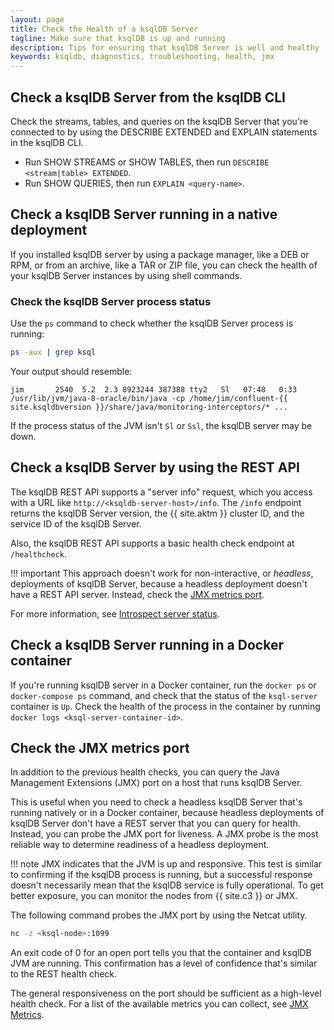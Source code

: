 ```yaml
---
layout: page
title: Check the Health of a ksqlDB Server
tagline: Make sure that ksqlDB is up and running  
description: Tips for ensuring that ksqlDB Server is well and healthy   
keywords: ksqldb, diagnostics, troubleshooting, health, jmx
---
```


Check a ksqlDB Server from the ksqlDB CLI
-----------------------------------------

Check the streams, tables, and queries on the ksqlDB Server that you're
connected to by using the DESCRIBE EXTENDED and EXPLAIN statements
in the ksqlDB CLI.

-   Run SHOW STREAMS or SHOW TABLES, then run `DESCRIBE <stream|table> EXTENDED`.
-   Run SHOW QUERIES, then run `EXPLAIN <query-name>`.

Check a ksqlDB Server running in a native deployment
----------------------------------------------------

If you installed ksqlDB server by using a package manager, like a DEB or
RPM, or from an archive, like a TAR or ZIP file, you can check the
health of your ksqlDB Server instances by using shell commands.

### Check the ksqlDB Server process status

Use the `ps` command to check whether the ksqlDB Server process is
running:

```bash
ps -aux | grep ksql
```

Your output should resemble:

```
jim       2540  5.2  2.3 8923244 387388 tty2   Sl   07:48   0:33 /usr/lib/jvm/java-8-oracle/bin/java -cp /home/jim/confluent-{{ site.ksqldbversion }}/share/java/monitoring-interceptors/* ...
```

If the process status of the JVM isn't `Sl` or `Ssl`, the ksqlDB server
may be down.

Check a ksqlDB Server by using the REST API
-------------------------------------------

The ksqlDB REST API supports a "server info" request, which you access
with a URL like `http://<ksqldb-server-host>/info`. The `/info` endpoint
returns the ksqlDB Server version, the {{ site.aktm }} cluster ID, and
the service ID of the ksqlDB Server. 

Also, the ksqlDB REST API supports a basic health check endpoint at
`/healthcheck`.

!!! important
	This approach doesn't work for non-interactive, or *headless*,
    deployments of ksqlDB Server, because a headless deployment doesn't have
    a REST API server. Instead, check the [JMX metrics port](#check-the-jmx-metrics-port).

For more information, see
[Introspect server status](../../developer-guide/ksqldb-rest-api/info-endpoint.md).

Check a ksqlDB Server running in a Docker container
---------------------------------------------------

If you're running ksqlDB server in a Docker container, run the
`docker ps` or `docker-compose ps` command, and check that the status of
the `ksql-server` container is `Up`. Check the health of the process in
the container by running `docker logs <ksql-server-container-id>`.

Check the JMX metrics port
--------------------------

In addition to the previous health checks, you can query the Java Management
Extensions (JMX) port on a host that runs ksqlDB Server.

This is useful when you need to check a headless ksqlDB Server that's running
natively or in a Docker container, because headless deployments of ksqlDB Server
don't have a REST server that you can query for health. Instead, you can probe
the JMX port for liveness. A JMX probe is the most reliable way to determine
readiness of a headless deployment.

!!! note
    JMX indicates that the JVM is up and responsive. This test is similar to
    confirming if the ksqlDB process is running, but a successful response
    doesn't necessarily mean that the ksqlDB service is fully operational.
    To get better exposure, you can monitor the nodes from {{ site.c3 }} or JMX.

The following command probes the JMX port by using the Netcat utility.

```bash
nc -z <ksql-node>:1099
```

An exit code of 0 for an open port tells you that the container and ksqlDB JVM
are running. This confirmation has a level of confidence that's similar to the
REST health check.

The general responsiveness on the port should be sufficient as a high-level
health check. For a list of the available metrics you can collect, see
[JMX Metrics](server-config/index.md#jmx-metrics).
